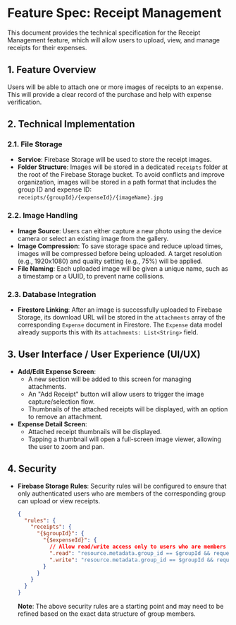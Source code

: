 # Feature Spec: Receipt Management

This document provides the technical specification for the Receipt Management feature, which will allow users to upload, view, and manage receipts for their expenses.

## 1. Feature Overview

Users will be able to attach one or more images of receipts to an expense. This will provide a clear record of the purchase and help with expense verification.

## 2. Technical Implementation

### 2.1. File Storage

- **Service**: Firebase Storage will be used to store the receipt images.
- **Folder Structure**: Images will be stored in a dedicated `receipts` folder at the root of the Firebase Storage bucket. To avoid conflicts and improve organization, images will be stored in a path format that includes the group ID and expense ID:
  `receipts/{groupId}/{expenseId}/{imageName}.jpg`

### 2.2. Image Handling

- **Image Source**: Users can either capture a new photo using the device camera or select an existing image from the gallery.
- **Image Compression**: To save storage space and reduce upload times, images will be compressed before being uploaded. A target resolution (e.g., 1920x1080) and quality setting (e.g., 75%) will be applied.
- **File Naming**: Each uploaded image will be given a unique name, such as a timestamp or a UUID, to prevent name collisions.

### 2.3. Database Integration

- **Firestore Linking**: After an image is successfully uploaded to Firebase Storage, its download URL will be stored in the `attachments` array of the corresponding `Expense` document in Firestore. The `Expense` data model already supports this with its `attachments: List<String>` field.

## 3. User Interface / User Experience (UI/UX)

- **Add/Edit Expense Screen**: 
  - A new section will be added to this screen for managing attachments.
  - An "Add Receipt" button will allow users to trigger the image capture/selection flow.
  - Thumbnails of the attached receipts will be displayed, with an option to remove an attachment.
- **Expense Detail Screen**:
  - Attached receipt thumbnails will be displayed.
  - Tapping a thumbnail will open a full-screen image viewer, allowing the user to zoom and pan.

## 4. Security

- **Firebase Storage Rules**: Security rules will be configured to ensure that only authenticated users who are members of the corresponding group can upload or view receipts.

  ```json
  {
    "rules": {
      "receipts": {
        "{$groupId}": {
          "{$expenseId}": {
            // Allow read/write access only to users who are members of the group
            ".read": "resource.metadata.group_id == $groupId && request.auth != null && exists(/databases/(default)/documents/groups/$(groupId)) && request.auth.uid in get(/databases/(default)/documents/groups/$(groupId)).data.members",
            ".write": "resource.metadata.group_id == $groupId && request.auth != null && exists(/databases/(default)/documents/groups/$(groupId)) && request.auth.uid in get(/databases/(default)/documents/groups/$(groupId)).data.members"
          }
        }
      }
    }
  }
  ```
  **Note**: The above security rules are a starting point and may need to be refined based on the exact data structure of group members.
